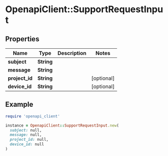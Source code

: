 # OpenapiClient::SupportRequestInput

## Properties

| Name | Type | Description | Notes |
| ---- | ---- | ----------- | ----- |
| **subject** | **String** |  |  |
| **message** | **String** |  |  |
| **project_id** | **String** |  | [optional] |
| **device_id** | **String** |  | [optional] |

## Example

```ruby
require 'openapi_client'

instance = OpenapiClient::SupportRequestInput.new(
  subject: null,
  message: null,
  project_id: null,
  device_id: null
)
```

